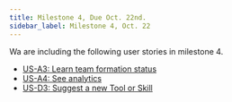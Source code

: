 ```yaml
---
title: Milestone 4, Due Oct. 22nd.
sidebar_label: Milestone 4, Oct. 22
---
```


Wa are including the following user stories in milestone 4.

* [US-A3: Learn team formation status](administrators#team-formation-status)
* [US-A4: See analytics](administrators#analytics-page)
* [US-D3: Suggest a new Tool or Skill](participants#suggest-a-tool-or-skill)
